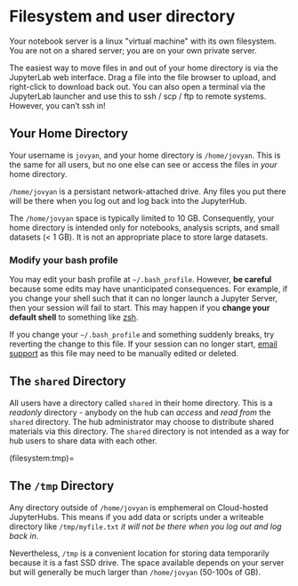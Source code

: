 # Filesystem and user directory

Your notebook server is a linux "virtual machine" with its own filesystem.
You are not on a shared server; you are on your own private server.

The easiest way to move files in and out of your home directory is via the JupyterLab web interface.
Drag a file into the file browser to upload, and right-click to download back out.
You can also open a terminal via the JupyterLab launcher and use this to ssh / scp / ftp to remote systems.
However, you can’t ssh in!

## Your Home Directory

Your username is ``jovyan``, and your home directory is ``/home/jovyan``.
This is the same for all users, but no one else can see or access the files in *your* home directory.

``/home/jovyan`` is a persistant network-attached drive. Any files you put there will be there when you
log out and log back into the JupyterHub. 

The ``/home/jovyan`` space is typically limited to 10 GB. Consequently, your home directory is intended 
only for notebooks, analysis scripts, and small datasets (< 1 GB). It is not an appropriate place to store 
large datasets.

### Modify your bash profile

You may edit your bash profile at `~/.bash_profile`.
However, **be careful** because some edits may have unanticipated consequences.
For example, if you change your shell such that it can no longer launch a Jupyter Server, then your session will fail to start.
This may happen if you **change your default shell** to something like [zsh](https://ohmyz.sh/).

If you change your `~/.bash_profile` and something suddenly breaks, try reverting the change to this file.
If your session can no longer start, [email support](support:email) as this file may need to be manually edited or deleted.

## The `shared` Directory

All users have a directory called `shared` in their home directory.
This is a *readonly* directory - anybody on the hub can *access* and *read from* the `shared` directory.
The hub administrator may choose to distribute shared materials via this directory.
The `shared` directory is not intended as a way for hub users to share data with each other.

(filesystem:tmp)=
## The `/tmp` Directory

Any directory outside of ``/home/jovyan`` is emphemeral on Cloud-hosted JupyterHubs. This means if you 
add data or scripts under a writeable directory like `/tmp/myfile.txt` *it will not be there when you
log out and log back in*. 

Nevertheless, `/tmp` is a convenient location for storing data temporarily 
because it is a fast SSD drive. The space available depends on your server but will generally be much 
larger than ``/home/jovyan`` (50-100s of GB).

